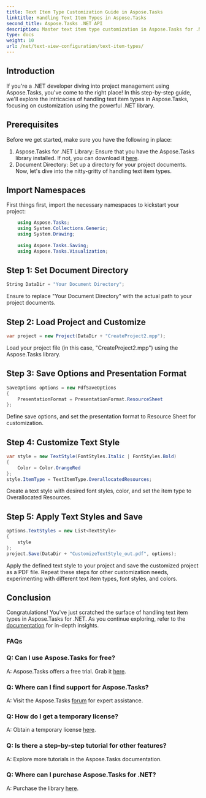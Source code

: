 ```yaml
---
title: Text Item Type Customization Guide in Aspose.Tasks
linktitle: Handling Text Item Types in Aspose.Tasks
second_title: Aspose.Tasks .NET API
description: Master text item type customization in Aspose.Tasks for .NET with this step-by-step guide. Elevate your project management game effortlessly.
type: docs
weight: 10
url: /net/text-view-configuration/text-item-types/
---
```

## Introduction
If you're a .NET developer diving into project management using Aspose.Tasks, you've come to the right place! In this step-by-step guide, we'll explore the intricacies of handling text item types in Aspose.Tasks, focusing on customization using the powerful .NET library.
## Prerequisites
Before we get started, make sure you have the following in place:
1. Aspose.Tasks for .NET Library: Ensure that you have the Aspose.Tasks library installed. If not, you can download it [here](https://releases.aspose.com/tasks/net/).
2. Document Directory: Set up a directory for your project documents.
Now, let's dive into the nitty-gritty of handling text item types.
## Import Namespaces
First things first, import the necessary namespaces to kickstart your project:
```csharp
    using Aspose.Tasks;
    using System.Collections.Generic;
    using System.Drawing;
    
    using Aspose.Tasks.Saving;
    using Aspose.Tasks.Visualization;
```
## Step 1: Set Document Directory
```csharp
String DataDir = "Your Document Directory";
```
Ensure to replace "Your Document Directory" with the actual path to your project documents.
## Step 2: Load Project and Customize
```csharp
var project = new Project(DataDir + "CreateProject2.mpp");
```
Load your project file (in this case, "CreateProject2.mpp") using the Aspose.Tasks library.
## Step 3: Save Options and Presentation Format
```csharp
SaveOptions options = new PdfSaveOptions
{
    PresentationFormat = PresentationFormat.ResourceSheet
};
```
Define save options, and set the presentation format to Resource Sheet for customization.
## Step 4: Customize Text Style
```csharp
var style = new TextStyle(FontStyles.Italic | FontStyles.Bold)
{
    Color = Color.OrangeRed
};
style.ItemType = TextItemType.OverallocatedResources;
```
Create a text style with desired font styles, color, and set the item type to Overallocated Resources.
## Step 5: Apply Text Styles and Save
```csharp
options.TextStyles = new List<TextStyle>
{
    style
};
project.Save(DataDir + "CustomizeTextStyle_out.pdf", options);
```
Apply the defined text style to your project and save the customized project as a PDF file.
Repeat these steps for other customization needs, experimenting with different text item types, font styles, and colors.
## Conclusion
Congratulations! You've just scratched the surface of handling text item types in Aspose.Tasks for .NET. As you continue exploring, refer to the [documentation](https://reference.aspose.com/tasks/net/) for in-depth insights.
### FAQs
### Q: Can I use Aspose.Tasks for free?
A: Aspose.Tasks offers a free trial. Grab it [here](https://releases.aspose.com/).
### Q: Where can I find support for Aspose.Tasks?
A: Visit the Aspose.Tasks [forum](https://forum.aspose.com/c/tasks/15) for expert assistance.
### Q: How do I get a temporary license?
A: Obtain a temporary license [here](https://purchase.aspose.com/temporary-license/).
### Q: Is there a step-by-step tutorial for other features?
A: Explore more tutorials in the Aspose.Tasks documentation.
### Q: Where can I purchase Aspose.Tasks for .NET?
A: Purchase the library [here](https://purchase.aspose.com/buy).
